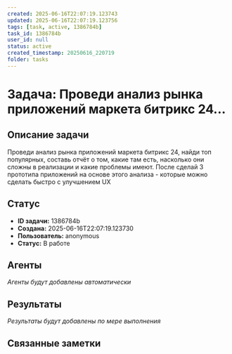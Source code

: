 ```yaml
---
created: 2025-06-16T22:07:19.123743
updated: 2025-06-16T22:07:19.123756
tags: [task, active, 1386784b]
task_id: 1386784b
user_id: null
status: active
created_timestamp: 20250616_220719
folder: tasks
---
```


# Задача: Проведи анализ рынка приложений маркета битрикс 24...

## Описание задачи

Проведи анализ рынка приложений маркета битрикс 24, найди топ популярных, составь отчёт о том, какие там есть, насколько они сложны в реализации и какие проблемы имеют. После сделай 3 прототипа приложений на основе этого анализа - которые можно сделать быстро с улучшением UX

## Статус
- **ID задачи:** 1386784b
- **Создана:** 2025-06-16T22:07:19.123730
- **Пользователь:** anonymous
- **Статус:** В работе

## Агенты
*Агенты будут добавлены автоматически*

## Результаты
*Результаты будут добавлены по мере выполнения*

## Связанные заметки
